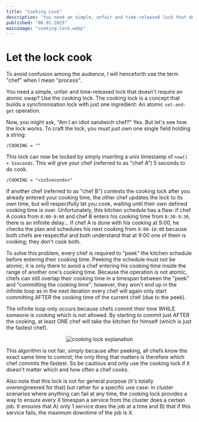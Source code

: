 ```yaml
---
title: "Cooking Lock"
description: "You need an simple, unfair and time-released lock that doesn't require an atomic swap? Use the cooking lock."
published: "06.01.2025"
mainimage: "cooking-lock.webp"
---
```



# Let the lock cook

To avoid confusion among the audience, I will henceforth use the term "chef" when I mean "process".


You need a simple, unfair and time-released lock that doesn't require an atomic swap? Use the cooking lock.
The cooking lock is a concept that builds a synchronisation lock with just one ingredient: An atomic `set-and-get` operation. 

Now, you might ask, "Am I an idiot sandwich chef?" Yes. But let's see how the lock works. To craft the lock, you must just own one single field holding a string:

```
/COOKING = ""
```

This lock can now be locked by simply inserting a unix timestamp of `now() + 5seconds`. This will give your chef (referred to as "chef A") 5 seconds to do cook.

```
/COOKING = "<in5seconds>"
```

If another chef (referred to as "chef B") contests the cooking lock after you already entered your cooking time, the other chef updates the lock to its own time, but will respectfully let you cook, waiting until their own defined cooking time is over. Unfortunately, this kitchen schedule has a flaw: if chef A cooks from `8:00-9:00` and chef B enters his cooking time from `8:30-9:30`, there is an infinite delay... If chef A is done with his cooking at 9:00, he checks the plan and schedules his next cooking from `9:00-10:00` because both chefs are respectful and both understand that at 9:00 one of them is cooking; they don't cook both.

To solve this problem, every chef is required to "peek" the kitchen schedule before entering their cooking time. Peeking the schedule must not be atomic; it is only there to avoid a chef entering his cooking time inside the range of another one's cooking time. Because the operation is not atomic, chefs can still overlap their cooking time in a timespan between the "peek" and "committing the cooking time"; however, they won't end up in the infinite loop as in the next iteration every chef will again only start committing AFTER the cooking time of the current chef (due to the peek).

The infinite loop only occurs because chefs commit their time WHILE someone is cooking which is not allowed. By starting to commit just AFTER the cooking, at least ONE chef will take the kitchen for himself (which is just the fastest chef).

<center>
  <img alt="cooking lock explanation" src="/images/cooking-lock-kitchen.png">
</center>

This algorithm is not fair, simply because after peeking, all chefs know the exact same time to commit; the only thing that matters is therefore which chef commits the fastest. So be cautious and only use the cooking lock if it doesn't matter which and how often a chef cooks.

Also note that this lock is not for general purpose (it's totally overengineered for that) but rather for a specific use case: in cluster scenarios where anything can fail at any time, the cooking lock provides a way to ensure every X timespan a service from the cluster does a certain job. It ensures that A) only 1 service does the job at a time and B) that if this service fails, the maximum downtime of the job is X.